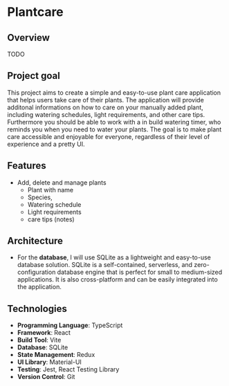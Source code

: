 # Plantcare

## Overview

TODO

## Project goal

This project aims to create a simple and easy-to-use plant care application that helps users take care of their plants. The application will provide additonal informations on how to care on your manually added plant, including watering schedules, light requirements, and other care tips. Furthermore you should be able to work with a in build watering timer, who reminds you when you need to water your plants. The goal is to make plant care accessible and enjoyable for everyone, regardless of their level of experience and a pretty UI.

## Features

- Add, delete and manage plants
  - Plant with name
  - Species,
  - Watering schedule
  - Light requirements
  - care tips (notes)

## Architecture

- For the **database**, I will use SQLite as a lightweight and easy-to-use database solution. SQLite is a self-contained, serverless, and zero-configuration database engine that is perfect for small to medium-sized applications. It is also cross-platform and can be easily integrated into the application.

## Technologies

- **Programming Language**: TypeScript
- **Framework**: React
- **Build Tool**: Vite
- **Database**: SQLite
- **State Management**: Redux
- **UI Library**: Material-UI
- **Testing**: Jest, React Testing Library
- **Version Control**: Git
